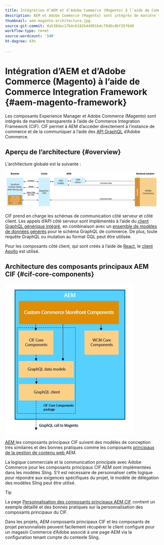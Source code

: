 ```yaml
---
title: Intégration d’AEM et d’Adobe Commerce (Magento) à l’aide de Commerce Integration Framework
description: AEM et Adobe Commerce (Magento) sont intégrés de manière transparente à l’aide de Commerce Integration Framework (CIF). Le CIF permet à AEM d’accéder à une instance de Magento et de communiquer avec Magento via GraphQL. Il permet également aux auteurs AEM d’utiliser les sélecteurs de produit et de catégorie, ainsi que la console de produits pour parcourir les données de produit et de catégorie récupérées à la demande à partir de Magento. En outre, le CIF offre une vitrine prête à l’emploi qui peut accélérer les projets commerciaux.
thumbnail: aem-magento-architecture.jpg
source-git-commit: da538dac17b4c6182b44801b4c79d6cdbf35f640
workflow-type: tm+mt
source-wordcount: '340'
ht-degree: 43%

---
```


# Intégration d’AEM et d’Adobe Commerce (Magento) à l’aide de Commerce Integration Framework {#aem-magento-framework}

Les composants Experience Manager et Adobe Commerce (Magento) sont intégrés de manière transparente à l’aide de Commerce Integration Framework (CIF). CIF permet à AEM d’accéder directement à l’instance de commerce et de la communiquer à l’aide des [API GraphQL](https://devdocs.magento.com/guides/v2.4/graphql/) d’Adobe Commerce.

## Aperçu de l’architecture {#overview}

L’architecture globale est la suivante :

![Aperçu de l’architecture du CIF](../assets/AEM_Magento_Architecture.png)

CIF prend en charge les schémas de communication côté serveur et côté client.
Les appels d’API côté serveur sont implémentés à l’aide du [client GraphQL générique intégré](https://github.com/adobe/commerce-cif-graphql-client), en combinaison avec un [ensemble de modèles de données générés](https://github.com/adobe/commerce-cif-magento-graphql) pour le schéma GraphQL de commerce. De plus, toute requête GraphQL ou mutation au format GQL peut être utilisée.

Pour les composants côté client, qui sont créés à l’aide de [React](https://reactjs.org/), le [client Apollo](https://www.apollographql.com/docs/react/) est utilisé.

## Architecture des composants principaux AEM CIF {#cif-core-components}

![Architecture des composants principaux AEM CIF](../assets/cif-component-architecture.jpg)

[AEM ](https://github.com/adobe/aem-core-cif-components) les composants principaux CIF suivent des modèles de conception très similaires et des bonnes pratiques comme les composants [ principaux de la gestion de contenu web ](https://github.com/adobe/aem-core-wcm-components)AEM.

La logique commerciale et la communication principale avec Adobe Commerce pour les composants principaux CIF AEM sont implémentées dans les modèles Sling. S’il est nécessaire de personnaliser cette logique pour répondre aux exigences spécifiques du projet, le modèle de délégation des modèles Sling peut être utilisé.

>[!TIP]
>
>La page [Personnalisation des composants principaux AEM CIF](../customizing/customize-cif-components.md) contient un exemple détaillé et des bonnes pratiques sur la personnalisation des composants principaux du CIF.

Dans les projets, AEM composants principaux CIF et les composants de projet personnalisés peuvent facilement récupérer le client configuré pour un magasin Commerce d’Adobe associé à une page AEM via la configuration tenant compte du contexte Sling.
